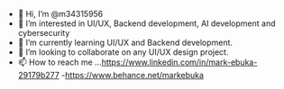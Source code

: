 - 👋 Hi, I’m @m34315956
- 👀 I’m interested in UI/UX, Backend development, AI development and cybersecurity
- 🌱 I’m currently learning UI/UX and Backend development.
- 💞️ I’m looking to collaborate on any UI/UX design project.
- 📫 How to reach me ...https://www.linkedin.com/in/mark-ebuka-29179b277
-https://www.behance.net/markebuka

<!---
m34315956/m34315956 is a ✨ special ✨ repository because its `README.md` (this file) appears on your GitHub profile.
You can click the Preview link to take a look at your changes.
--->
